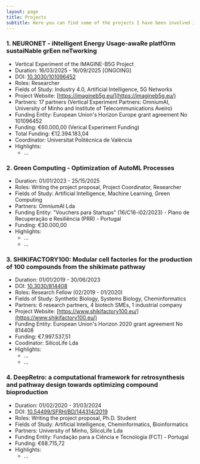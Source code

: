 ```yaml
---
layout: page
title: Projects
subtitle: Here you can find some of the projects I have been involved in.
---
```

<!--
### 1. IngredientIA - ...

### 2. CibusAI - ...
-->

### 1. NEURONET - iNtelligent Energy Usage-awaRe platfOrm sustaiNable grEen neTworking

- Vertical Experiment of the IMAGINE-B5G Project
- Duration: 16/03/2025 - 16/09/2025 [ONGOING]
- DOI: [10.3030/101096452](https://cordis.europa.eu/project/id/101096452)
- Roles: Researcher
- Fields of Study: Industry 4.0, Artificial Intelligence, 5G Networks
- Project Website: [https://imagineb5g.eu/](https://imagineb5g.eu/)
- Partners: 17 partners (Vertical Experiment Partners: OmniumAI, University of Minho and Institute of Telecommunications Aveiro)
- Funding Entity: European Union's Horizon Europe grant agreement No 101096452
- Funding: €60.000,00 (Verical Experiment Funding)
- Total Funding: €12.394.183,04
- Coordinator: Universitat Politècnica de València
- Highlights:
  - ...
  
### 2. Green Computing - Optimization of AutoML Processes

- Duration: 01/01/2023 - 25/15/2025
- Roles: Writing the project proposal, Project Coordinator, Researcher
- Fields of Study: Artificial Intelligence, Machine Learning, Green Computing
- Partners: OmniumAI Lda
- Funding Entity: "Vouchers para Startups" (16/C16-i02/2023) - Plano de Recuperação e Resiliência (PRR) - Portugal
- Funding: €30.000,00
- Highlights:
  - ...
  - ...

### 3. SHIKIFACTORY100: Modular cell factories for the production of 100 compounds from the shikimate pathway

- Duration: 01/01/2019 - 30/06/2023
- DOI: [10.3030/814408](https://cordis.europa.eu/project/id/814408)
- Roles: Research Fellow (02/2019 - 01/2020)
- Fields of Study: Synthetic Biology, Systems Biology, Cheminformatics
- Partners: 6 research partners, 4 biotech SMEs, 1 industrial company
- Project Website: [https://www.shikifactory100.eu/](https://www.shikifactory100.eu/)
- Funding Entity: European Union's Horizon 2020 grant agreement No 814408
- Funding: €7.997.537,51
- Coodinator: SilicoLife Lda
- Highlights:
  - ...
  - ...

### 4. DeepRetro: a computational framework for retrosynthesis and pathway design towards optimizing compound bioproduction

- Duration: 01/02/2020 - 31/03/2024
- DOI: [10.54499/SFRH/BD/144314/2019](https://doi.org/10.54499/SFRH/BD/144314/2019)
- Roles: Writing the project proposal, Ph.D. Student
- Fields of Study: Artificial Intelligence, Cheminformatics, Bioinformatics
- Partners: University of Minho, SilicoLife Lda
- Funding Entity: Fundação para a Ciência e Tecnologia (FCT) - Portugal
- Funding: €68.715,72
- Highlights:
  - ...
